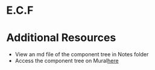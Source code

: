 # E.C.F

# Additional Resources

- View an md file of the component tree in Notes folder
- Access the component tree on Mural[here](https://app.mural.co/invitation/mural/niueclientproject8578/1656342195507?sender=u0be897b7931cfb00fb096975&key=3719cda3-f1d6-40b9-9d69-4a52d3cc588d)
